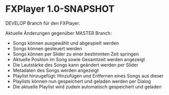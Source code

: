 # FXPlayer 1.0-SNAPSHOT
DEVELOP Branch für den FXPlayer.

Aktuelle Änderungen gegenüber MASTER Branch:
- Songs können ausgewählt und abgespielt werden
- Songs können gesteuert werden
- Songs können per Slider zu einer bestimmten Zeit springen
- Aktuelle Position im Song sowie Gesamtzeit werden angezeigt
- Die Lautstärke des Songs kann geändert werden per Slider
- Metadaten des Songs werden angezeigt
- Playlist hinzugefügt: Hinzufügen und Entfernen eines Songs aus dieser
- Playlists können nun gespeichert und geladen werden per Dialog
- Die aktuelle Playlist wird zudem automatisch gespeichert und geladen
